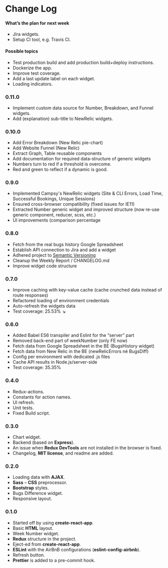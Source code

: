 # Change Log


#### What’s the plan for next week

- Jira widgets.
- Setup CI tool, e.g. Travis CI.

#### Possible topics

- Test production build and add production build+deploy instructions.
- Dockerize the app.
- Improve test coverage.
- Add a last update label on each widget.
- Loading indicators.

### 0.11.0

- Implement custom data source for Number, Breakdown, and Funnel widgets.
- Add (explanation) sub-title to NewRelic widgets.

### 0.10.0

- Add Error Breakdown (New Relic pie-chart)
- Add Website Funnel (New Relic)
- Extract Graph, Table reusable components
- Add documentation for required data-structure of generic widgets
- Numbers turn to red if a threshold is overcome.
- Red and green to reflect if a dynamic is good.

### 0.9.0

- Implemented Campsy's NewRelic widgets (Site & CLI Errors, Load Time, Successful Bookings, Unique Sessions)
- Ensured cross-browser compatibility (fixed issues for IE11)
- Extracted Number generic widget and improved structure (now re-use generic component, reducer, scss, etc.)
- UI improvements (comparison percentage

### 0.8.0

- Fetch from the real bugs history Google Spreadsheet
- Establish API connection to Jira and add a widget
- Adhered project to [Semantic Versioning](http://semver.org/)
- Cleanup the Weekly Report / CHANGELOG.md
- Improve widget code structure

### 0.7.0

- Improve caching with key-value cache (cache crunched data instead of route responses)
- Refactored loading of environment credentials
- Auto-refresh the widgets data
- Test coverage: 25.53% ↘

### 0.6.0

- Added Babel ES6 transpiler and Eslint for the “server” part
- Removed back-end part of weekNumber (only FE now)
- Fetch data from Google Spreadsheet in the BE (BugsHistory widget)
- Fetch data from New Relic in the BE (newRelicErrors né BugsDiff)
- Config per environment with dedicated .js files
- Cache API results in Node.js/server-side
- Test coverage: 35.35%

### 0.4.0

- Redux-actions.
- Constants for action names.
- UI refresh.
- Unit tests.
- Fixed Build script.

### 0.3.0

- Chart widget.
- Backend (based on **Express**).
- An issue when **Redux DevTools** are not installed in the browser is fixed.
- Changelog, **MIT license**, and readme are added.

### 0.2.0

- Loading data with **AJAX**.
- **Sass** – **CSS** preprocessor.
- **Bootstrap** styles.
- Bugs Difference widget.
- Responsive layout.

### 0.1.0

- Started off by using **create-react-app**.
- Basic **HTML** layout.
- Week Number widget.
- **Redux** structure in the project.
- Eject-ed from **create-react-app**.
- **ESLint** with the AirBnB configurations (**eslint-config-airbnb**).
- Refresh button.
- **Prettier** is added to a pre-commit hook.
